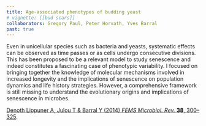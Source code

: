 ```yaml
---
title: Age-associated phenotypes of budding yeast
# vignette: [[bud scars]]
collaborators: Gregory Paul, Peter Horvath, Yves Barral
past: true
---
```


Even in unicellular species such as bacteria and yeasts, systematic effects can be observed as time passes or as cells undergo consecutive divisions. This has been proposed to be a relevant model to study senescence and indeed constitutes a fascinating case of phenotypic variability. I focused on bringing together the knowledge of molecular mechanisms involved in increased longevity and the implications of senescence on population dynamics and life history strategies. However, a comprehensive framework is still missing to understand the evolutionary origins and implications of senescence in microbes.

[<span class="co-first">Denoth Lippuner A</span>, <span class="co-first">Julou T</span> & Barral Y (2014) *FEMS Microbiol. Rev.* **38**, 300–325](http://dx.doi.org/10.1111/1574-6976.12060).
